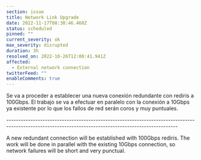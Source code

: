 ```yaml
---
section: issue
title: Network Link Upgrade
date: 2022-11-17T08:30:46.460Z
status: scheduled
pinned: ""
current_severity: ok
max_severity: disrupted
duration: 3h
resolved_on: 2022-10-26T12:00:41.941Z
affected:
  - External network connection
twitterFeed: ""
enableComments: true
---
```

Se va a proceder a establecer una nueva conexión redundante con rediris a 100Gbps. El trabajo se va a efectuar en paralelo con la conexión a 10Gbps ya existente por lo que los fallos de red serán coros y muy puntuales.

\-﻿----------------------------------------------------------------------------------------------------------------------------------------------------

A new redundant connection will be established with 100Gbps rediris. The work will be done in parallel with the existing 10Gbps connection, so network failures will be short and very punctual.
